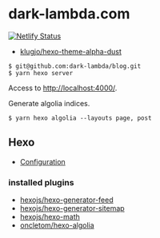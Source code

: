 # dark-lambda.com

[![Netlify Status](https://api.netlify.com/api/v1/badges/9e957188-32ff-4803-93f4-eb9ab4959e0b/deploy-status)](https://app.netlify.com/sites/dark-lambda/deploys)

- [klugjo/hexo-theme-alpha-dust](https://github.com/klugjo/hexo-theme-alpha-dust)

```shell
$ git@github.com:dark-lambda/blog.git
$ yarn hexo server
```

Access to [http://localhost:4000/](http://localhost:4000/).

Generate algolia indices.

```shell
$ yarn hexo algolia --layouts page, post
```

## Hexo

- [Configuration](https://hexo.io/docs/configuration.html)

### installed plugins

- [hexojs/hexo-generator-feed](https://github.com/hexojs/hexo-generator-feed)
- [hexojs/hexo-generator-sitemap](https://github.com/hexojs/hexo-generator-sitemap)
- [hexojs/hexo-math](https://github.com/hexojs/hexo-math)
- [oncletom/hexo-algolia](https://github.com/oncletom/hexo-algolia)